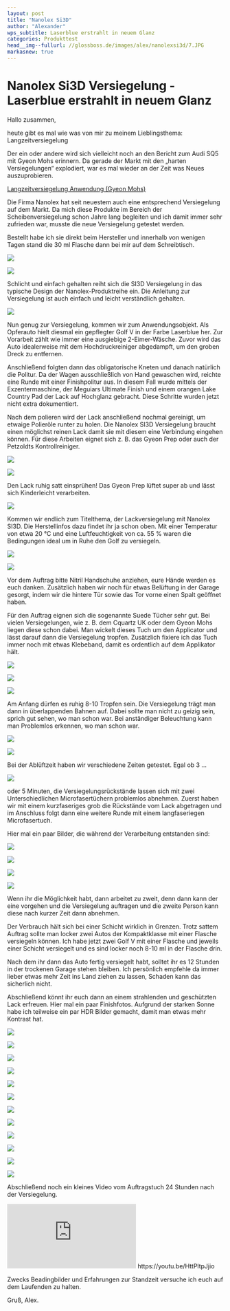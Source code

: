 ```yaml
---
layout: post
title: "Nanolex Si3D"
author: "Alexander"
wps_subtitle: Laserblue erstrahlt in neuem Glanz
categories: Produkttest
head__img--fullurl: //glossboss.de/images/alex/nanolexsi3d/7.JPG
markasnew: true
---
```

# Nanolex Si3D Versiegelung - Laserblue erstrahlt in neuem Glanz

Hallo zusammen,

heute gibt es mal wie was von mir zu meinem Lieblingsthema: Langzeitversiegelung
 
Der ein oder andere wird sich vielleicht noch an den Bericht zum Audi SQ5 mit Gyeon Mohs erinnern. Da gerade der Markt mit den „harten Versiegelungen“ explodiert, war es mal wieder an der Zeit was Neues auszuprobieren.

[Langzeitversiegelung Anwendung (Gyeon Mohs)](https://glossboss.de/allgemein/langzeitversiegelung-anwendung-gyeon-mohs)

Die Firma Nanolex hat seit neuestem auch eine entsprechend Versiegelung auf dem Markt. Da mich diese Produkte im Bereich der Scheibenversiegelung schon Jahre lang begleiten und ich damit immer sehr zufrieden war, musste die neue Versiegelung getestet werden.

Bestellt habe ich sie direkt beim Hersteller und innerhalb von wenigen Tagen stand die 30 ml Flasche dann bei mir auf dem Schreibtisch.

![](https://glossboss.de/images/alex/nanolexsi3d/1.jpg)

![](https://glossboss.de/images/alex/nanolexsi3d/2.jpg)

Schlicht und einfach gehalten reiht sich die SI3D Versiegelung in das typische Design der Nanolex-Produktreihe ein. Die Anleitung zur Versiegelung ist auch einfach und leicht verständlich gehalten.

![](https://glossboss.de/images/alex/nanolexsi3d/2a.jpg)

Nun genug zur Versiegelung, kommen wir zum Anwendungsobjekt. Als Opferauto hielt diesmal ein gepflegter Golf V in der Farbe Laserblue her. Zur Vorarbeit zählt wie immer eine ausgiebige 2-Eimer-Wäsche. Zuvor wird das Auto idealerweise mit dem Hochdruckreiniger abgedampft, um den groben Dreck zu entfernen. 

Anschließend folgten dann das obligatorische Kneten und danach natürlich die Politur. Da der Wagen ausschließlich von Hand gewaschen wird, reichte eine Runde mit einer Finishpolitur aus. In diesem Fall wurde mittels der Exzentermaschine, der Meguiars Ultimate Finish und einem orangen Lake Country Pad der Lack auf Hochglanz gebracht. Diese Schritte wurden jetzt nicht extra dokumentiert.

Nach dem polieren wird der Lack anschließend nochmal gereinigt, um etwaige Polieröle runter zu holen. Die Nanolex SI3D Versiegelung braucht einen möglichst reinen Lack damit sie mit diesem eine Verbindung eingehen können. Für diese Arbeiten eignet sich z. B. das Gyeon Prep oder auch der Petzoldts Kontrollreiniger.

![](https://glossboss.de/images/alex/nanolexsi3d/3.JPG)

![](https://glossboss.de/images/alex/nanolexsi3d/4.jpg)

Den Lack ruhig satt einsprühen! Das Gyeon Prep lüftet super ab und lässt sich Kinderleicht verarbeiten.

![](https://glossboss.de/images/alex/nanolexsi3d/5.JPG)
 
Kommen wir endlich zum Titelthema, der Lackversiegelung mit Nanolex SI3D. Die Herstellinfos dazu findet ihr ja schon oben. Mit einer Temperatur von etwa 20 °C und eine Luftfeuchtigkeit von ca. 55 % waren die Bedingungen ideal um in Ruhe den Golf zu versiegeln.

![](https://glossboss.de/images/alex/nanolexsi3d/6.JPG)

![](https://glossboss.de/images/alex/nanolexsi3d/7.JPG)
 
Vor dem Auftrag bitte Nitril Handschuhe anziehen, eure Hände werden es euch danken. Zusätzlich haben wir noch für etwas Belüftung in der Garage gesorgt, indem wir die hintere Tür sowie das Tor vorne einen Spalt geöffnet haben.
 
Für den Auftrag eignen sich die sogenannte Suede Tücher sehr gut. Bei vielen Versiegelungen, wie z. B. dem Cquartz UK oder dem Gyeon Mohs liegen diese schon dabei. Man wickelt dieses Tuch um den Applicator und lässt darauf dann die Versiegelung tropfen. Zusätzlich fixiere ich das Tuch immer noch mit etwas Klebeband, damit es ordentlich auf dem Applikator hält. 

![](https://glossboss.de/images/alex/nanolexsi3d/8.jpg)

![](https://glossboss.de/images/alex/nanolexsi3d/9.JPG)

![](https://glossboss.de/images/alex/nanolexsi3d/10.JPG)

Am Anfang dürfen es ruhig 8-10 Tropfen sein. Die Versiegelung trägt man dann in überlappenden Bahnen auf. Dabei sollte man nicht zu geizig sein, sprich gut sehen, wo man schon war. Bei anständiger Beleuchtung kann man Problemlos erkennen, wo man schon war.

![](https://glossboss.de/images/alex/nanolexsi3d/11.JPG)

![](https://glossboss.de/images/alex/nanolexsi3d/12.JPG)

Bei der Ablüftzeit haben wir verschiedene Zeiten getestet. Egal ob 3 …

![](https://glossboss.de/images/alex/nanolexsi3d/13.JPG)

oder 5 Minuten, die Versiegelungsrückstände lassen sich mit zwei Unterschiedlichen Microfasertüchern problemlos abnehmen. Zuerst haben wir mit einem kurzfaseriges grob die Rückstände vom Lack abgetragen und im Anschluss folgt dann eine weitere Runde mit einem langfaseriegen Microfasertuch.

Hier mal ein paar Bilder, die während der Verarbeitung entstanden sind:

![](https://glossboss.de/images/alex/nanolexsi3d/14.JPG)

![](https://glossboss.de/images/alex/nanolexsi3d/15.JPG)

![](https://glossboss.de/images/alex/nanolexsi3d/16.JPG)

![](https://glossboss.de/images/alex/nanolexsi3d/17.JPG)

Wenn ihr die Möglichkeit habt, dann arbeitet zu zweit, denn dann kann der eine vorgehen und die Versiegelung auftragen und die zweite Person kann diese nach kurzer Zeit dann abnehmen.

Der Verbrauch hält sich bei einer Schicht wirklich in Grenzen. Trotz sattem Auftrag sollte man locker zwei Autos der Kompaktklasse mit einer Flasche versiegeln können.
Ich habe jetzt zwei Golf V mit einer Flasche und jeweils einer Schicht versiegelt und es sind locker noch 8-10 ml in der Flasche drin.
 
Nach dem ihr dann das Auto fertig versiegelt habt, solltet ihr es 12 Stunden in der trockenen Garage stehen bleiben. Ich persönlich empfehle da immer lieber etwas mehr Zeit ins Land ziehen zu lassen, Schaden kann das sicherlich nicht.

Abschließend könnt ihr euch dann an einem strahlenden und geschützten Lack erfreuen. Hier mal ein paar Finishfotos. Aufgrund der starken Sonne habe ich teilweise ein par HDR Bilder gemacht, damit man etwas mehr Kontrast hat.

![](https://glossboss.de/images/alex/nanolexsi3d/18.JPG)

![](https://glossboss.de/images/alex/nanolexsi3d/19.JPG)

![](https://glossboss.de/images/alex/nanolexsi3d/20.JPG)

![](https://glossboss.de/images/alex/nanolexsi3d/21.jpg)

![](https://glossboss.de/images/alex/nanolexsi3d/22.jpg)

![](https://glossboss.de/images/alex/nanolexsi3d/23.jpg)

![](https://glossboss.de/images/alex/nanolexsi3d/24.JPG)

![](https://glossboss.de/images/alex/nanolexsi3d/24a.JPG)

![](https://glossboss.de/images/alex/nanolexsi3d/25.JPG)

![](https://glossboss.de/images/alex/nanolexsi3d/26.JPG)

![](https://glossboss.de/images/alex/nanolexsi3d/27.JPG)

![](https://glossboss.de/images/alex/nanolexsi3d/28.JPG)

Abschließend noch ein kleines Video vom Auftragstuch 24 Stunden nach der Versiegelung.


<iframe class="content--video" src="https://www.youtube.com/embed/HttPltpJjio" frameborder="0" allowfullscreen></iframe>
https://youtu.be/HttPltpJjio

Zwecks Beadingbilder und Erfahrungen zur Standzeit versuche ich euch auf dem Laufenden zu halten. 

Gruß, Alex.



